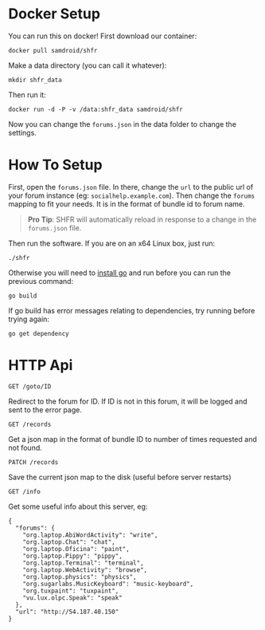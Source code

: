 # Docker Setup

You can run this on docker!  First download our container:

    docker pull samdroid/shfr

Make a data directory (you can call it whatever):

	mkdir shfr_data

Then run it:

    docker run -d -P -v /data:shfr_data samdroid/shfr

Now you can change the `forums.json` in the data folder to change the settings.

# How To Setup

First, open the `forums.json` file.  In there, change the `url` to the public url of your forum instance (eg: `socialhelp.example.com`).  Then change the `forums` mapping to fit your needs.  It is in the format of bundle id to forum name.

> **Pro Tip**: SHFR will automatically reload in response to a change in the `forums.json` file.

Then run the software.  If you are on an x64 Linux box, just run:

    ./shfr

Otherwise you will need to [install go](http://golang.org/doc/install) and run before you can run the previous command:

    go build

If go build has error messages relating to dependencies, try running before trying again:

    go get dependency

# HTTP Api

    GET /goto/ID

Redirect to the forum for ID.  If ID is not in this forum, it will be logged and sent to the error page.

    GET /records

Get a json map in the format of bundle ID to number of times requested and not found.

    PATCH /records

Save the current json map to the disk (useful before server restarts)

    GET /info

Get some useful info about this server, eg:

    {
      "forums": {
        "org.laptop.AbiWordActivity": "write", 
        "org.laptop.Chat": "chat", 
        "org.laptop.Oficina": "paint", 
        "org.laptop.Pippy": "pippy", 
        "org.laptop.Terminal": "terminal", 
        "org.laptop.WebActivity": "browse", 
        "org.laptop.physics": "physics", 
        "org.sugarlabs.MusicKeyboard": "music-keyboard", 
        "org.tuxpaint": "tuxpaint", 
        "vu.lux.olpc.Speak": "speak"
      }, 
      "url": "http://54.187.40.150"
    }
